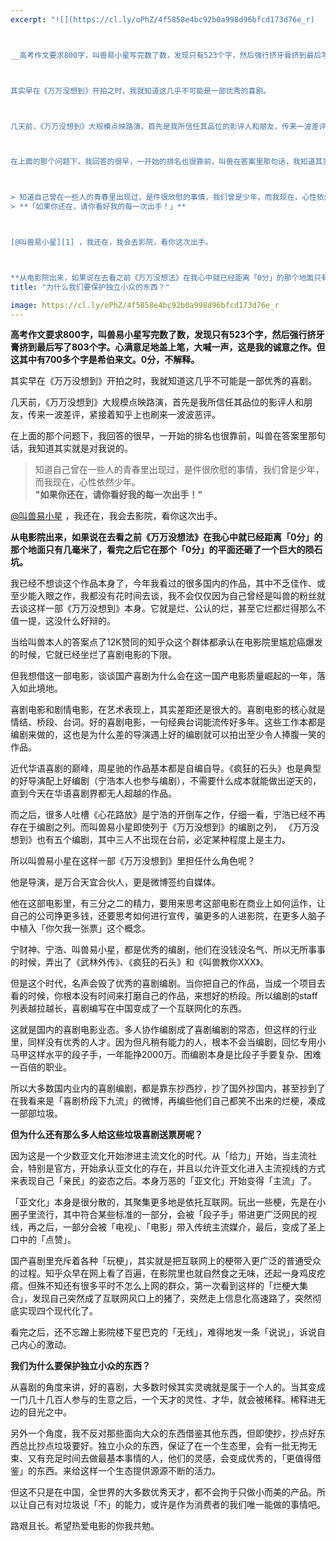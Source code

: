 ```yaml
---
excerpt: "![](https://cl.ly/oPhZ/4f5858e4bc92b0a998d96bfcd173d76e_r)



__高考作文要求800字，叫兽易小星写完数了数，发现只有523个字，然后强行挤牙膏挤到最后写了803个字。心满意足地盖上笔，大喊一声，这是我的诚意之作。但这其中有700多个字是希伯来文。0分，不解释。__



其实早在《万万没想到》开拍之时，我就知道这几乎不可能是一部优秀的喜剧。



几天前，《万万没想到》大规模点映路演，首先是我所信任其品位的影评人和朋友，传来一波差评，紧接着知乎上也刷来一波波恶评。



在上面的那个问题下，我回答的很早，一开始的排名也很靠前，叫兽在答案里那句话，我知道其实就是对我说的。



> 知道自己曾在一些人的青春里出现过，是件很欣慰的事情，我们曾是少年，而我现在，心性依然少年。  
> **「如果你还在，请你看好我的每一次出手！」**



[@叫兽易小星][1] ，我还在，我会去影院，看你这次出手。



**从电影院出来，如果说在去看之前《万万没想法》在我心中就已经距离「0分」的那个地面只有几毫米了，看完之后它在那个「0分」的平面还砸了一个巨大的陨石坑。**"
title: "为什么我们要保护独立小众的东西？"

image: https://cl.ly/oPhZ/4f5858e4bc92b0a998d96bfcd173d76e_r
---
```



__高考作文要求800字，叫兽易小星写完数了数，发现只有523个字，然后强行挤牙膏挤到最后写了803个字。心满意足地盖上笔，大喊一声，这是我的诚意之作。但这其中有700多个字是希伯来文。0分，不解释。__

其实早在《万万没想到》开拍之时，我就知道这几乎不可能是一部优秀的喜剧。

几天前，《万万没想到》大规模点映路演，首先是我所信任其品位的影评人和朋友，传来一波差评，紧接着知乎上也刷来一波波恶评。

在上面的那个问题下，我回答的很早，一开始的排名也很靠前，叫兽在答案里那句话，我知道其实就是对我说的。

> 知道自己曾在一些人的青春里出现过，是件很欣慰的事情，我们曾是少年，而我现在，心性依然少年。  
> **"如果你还在，请你看好我的每一次出手！"**

[@叫兽易小星][2] ，我还在，我会去影院，看你这次出手。

**从电影院出来，如果说在去看之前《万万没想法》在我心中就已经距离「0分」的那个地面只有几毫米了，看完之后它在那个「0分」的平面还砸了一个巨大的陨石坑。**

我已经不想谈这个作品本身了，今年我看过的很多国内的作品，其中不乏佳作、或至少能入眼之作，我都没有花时间去谈，我不会仅仅因为自己曾经是叫兽的粉丝就去谈这样一部《万万没想到》本身。它就是烂、公认的烂，甚至它烂都烂得那么不值一提，这没什么好辩的。

当给叫兽本人的答案点了12K赞同的知乎众这个群体都承认在电影院里尴尬癌爆发的时候，它就已经坐烂了喜剧电影的下限。

但我想借这一部电影，谈谈国产喜剧为什么会在这一国产电影质量崛起的一年，落入如此境地。

喜剧电影和剧情电影，在艺术表现上，其实差距还是很大的。喜剧电影的核心就是情结、桥段、台词。好的喜剧电影，一句经典台词能流传好多年。这些工作本都是编剧来做的，这也是为什么差的导演遇上好的编剧就可以拍出至少令人捧腹一笑的作品。

近代华语喜剧的巅峰，周星驰的作品基本都是自编自导。《疯狂的石头》也是典型的好导演配上好编剧（宁浩本人也参与编剧），不需要什么成本就能做出逆天的，直到今天在华语喜剧界都无人超越的作品。

而之后，很多人吐槽《心花路放》是宁浩的开倒车之作，仔细一看，宁浩已经不再存在于编剧之列。而叫兽易小星即使列于《万万没想到》的编剧之列， 《万万没想到》也有五个编剧，其中三人不出现在台前，必定某种程度上是主力。

所以叫兽易小星在这样一部《万万没想到》里担任什么角色呢？

他是导演，是万合天宜合伙人，更是微博签约自媒体。

他在这部电影里，有三分之二的精力，要用来思考这部电影在商业上如何运作，让自己的公司挣更多钱，还要思考如何进行宣传，骗更多的人进影院，在更多人脑子中植入「你欠我一张票」这个概念。

宁财神、宁浩、叫兽易小星，都是优秀的编剧，他们在没钱没名气、所以无所事事的时候，弄出了《武林外传》、《疯狂的石头》和《叫兽教你XXX》。

但是这个时代，名声会毁了优秀的喜剧编剧。当你把自己的作品，当成一个项目去看的时候，你根本没有时间来打磨自己的作品，来想好的桥段。所以编剧的staff列表越拉越长，喜剧编写在中国变成了一个互联网化的东西。

这就是国内的喜剧电影业态。多人协作编剧成了喜剧编剧的常态，但这样的行业里，同样没有优秀的人才。因为但凡稍有能力的人，根本不会当编剧，回忆专用小马甲这样水平的段子手，一年能挣2000万。而编剧本身是比段子手要复杂、困难一百倍的职业。

所以大多数国内业内的喜剧编剧，都是靠东抄西抄，抄了国外抄国内，甚至抄到了在我看来是「喜剧桥段下九流」的微博，再编些他们自己都笑不出来的烂梗，凑成一部部垃圾。

**但为什么还有那么多人给这些垃圾喜剧送票房呢？**

因为这是一个少数亚文化开始渗进主流文化的时代。从「给力」开始，当主流社会，特别是官方，开始承认亚文化的存在，并且以允许亚文化进入主流视线的方式来表现自己「亲民」的姿态之后。本身万恶的「亚文化」开始变得「主流」了。

「亚文化」本身是很分散的，其聚集更多地是依托互联网。玩出一些梗，先是在小圈子里流行，其中符合某些标准的一部分，会被「段子手」带进更广泛网民的视线，再之后，一部分会被「电视」、「电影」带入传统主流媒介，最后，变成了圣上口中的「点赞」。

国产喜剧里充斥着各种「玩梗」，其实就是把互联网上的梗带入更广泛的普通受众的过程。知乎众早在网上看了百遍，在影院里也就自然食之无味，还起一身鸡皮疙瘩。但殊不知还有很多平时不怎么上网的群众，第一次看到这样的「烂梗大集合」，发现自己突然成了互联网风口上的猪了，突然走上信息化高速路了，突然彻底实现四个现代化了。

看完之后，还不忘蹭上影院楼下星巴克的「无线」，难得地发一条「说说」，诉说自己内心的激动。

**我们为什么要保护独立小众的东西？**

从喜剧的角度来讲，好的喜剧，大多数时候其实灵魂就是属于一个人的。当其变成一门几十几百人参与的生意之后，一个天才的灵性、才华，就会被稀释。稀释进无边的目光之中。

另外一个角度，我不反对那些面向大众的东西借鉴其他东西，但即使抄，抄点好东西总比抄点垃圾要好。独立小众的东西，保证了在一个生态里，会有一批无拘无束、又有充足时间去做最基本事情的人，他们的灵感，会变成优秀的，「更值得借鉴」的东西。来给这样一个生态提供源源不断的活力。

但这不只是在中国，全世界的大多数优秀天才，都不会拘于只做小而美的产品。所以让自己有对垃圾说「不」的能力，或许是作为消费者的我们唯一能做的事情吧。

路艰且长。希望热爱电影的你我共勉。

[1]:	https://www.zhihu.com/people/980f8cb328df5d02d154c5e31a043d83
[2]:	https://www.zhihu.com/people/980f8cb328df5d02d154c5e31a043d83